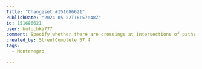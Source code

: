 ```yaml
---
Title: "Changeset #151686621"
PublishDate: "2024-05-22T16:57:48Z"
id: 151686621
user: bulochka777
comment: Specify whether there are crossings at intersections of paths and roads
created_by: StreetComplete 57.4
tags:
  - Montenegro

---
```

